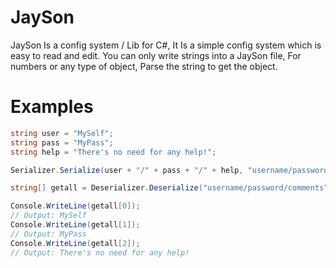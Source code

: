 JaySon
======

JaySon Is a config system / Lib for C#, It Is a simple config system which is easy to read and edit.
You can only write strings into a JaySon file, For numbers or any type of object, Parse the string to get the object.


Examples
========

```C#
string user = "MySelf";
string pass = "MyPass";
string help = "There's no need for any help!";

Serializer.Serialize(user + "/" + pass + "/" + help, "username/password/comments", "testconfig.txt");

string[] getall = Deserializer.Deserialize("username/password/comments", "testconfig.txt");

Console.WriteLine(getall[0]);
// Output: MySelf
Console.WriteLine(getall[1]);
// Output: MyPass
Console.WriteLine(getall[2]);
// Output: There's no need for any help!
```